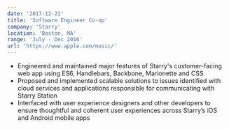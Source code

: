 ```yaml
---
date: '2017-12-21'
title: 'Software Engineer Co-op'
company: 'Starry'
location: 'Boston, MA'
range: 'July - Dec 2016'
url: 'https://www.apple.com/music/'
---
```


- Engineered and maintained major features of Starry's customer-facing web app using ES6, Handlebars, Backbone, Marionette and CSS
- Proposed and implemented scalable solutions to issues identified with cloud services and applications responsible for communicating with Starry Station
- Interfaced with user experience designers and other developers to ensure thoughtful and coherent user experiences across Starry’s iOS and Android mobile apps

